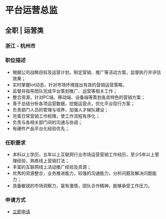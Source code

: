 
# 平台运营总监
## 全职  |  运营类
### 浙江 - 杭州市

### 职位描述
- 根据公司战略目标及运营计划，制定营销、推广等活动方案，监督执行并评估效果；
- 实时掌握Iot动态，针对市场环境提出有效的营销运营策略，
- 监督并指导团队完成平台策划推广、运营等相关工作；
- 整合资源，针对PC端、移动端、设备端等策划各具特色的营销方案；
- 善于总结分析各项运营数据，挖掘运营点，优化平台现行方案；
- 负责部门人员的管理与培养，加强人才梯队建设；
- 完善日常营销工作梳理，使工作流程有序化；
- 负责与各相关部门间的沟通与协调；
- 有硬件产品平台化经验优先；
### 任职要求
- 本科以上学历，五年以上互联网行业市场运营营销工作经历，至少5年以上管理经验，熟练线上营销打法；
- 丰富的互联网线上活动推广经验及资源；
- 优秀的资源整合，业务推进能力，较强的沟通能力，分析问题及解决问题能力；
- 具备敏锐的市场洞察力，富有激情，团队合作精神，能够承受工作压力。
### 申请方式
- <a href="mailto:hr@tuya.com?subject=求职简历-平台运营总监-来自GitHub">立即申请</a>